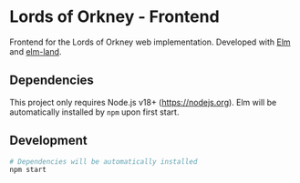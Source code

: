 # Lords of Orkney - Frontend

Frontend for the Lords of Orkney web implementation. Developed with
[Elm](https://elm-lang.org/) and [elm-land](https://elm.land/).

## Dependencies

This project only requires Node.js v18+ (<https://nodejs.org>). Elm will be
automatically installed by `npm` upon first start.

## Development

```bash
# Dependencies will be automatically installed
npm start
```